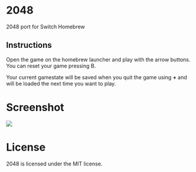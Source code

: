 # 2048

2048 port for Switch Homebrew

## Instructions

Open the game on the homebrew launcher and play with the arrow buttons. You can reset your game pressing B.

Your current gamestate will be saved when you quit the game using **+** and will be loaded the next time you want to play.

# Screenshot

![](https://i.imgur.com/hbFCs2w.png)

# License

2048 is licensed under the MIT license.